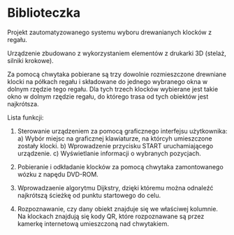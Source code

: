 # Biblioteczka

Projekt zautomatyzowanego systemu wyboru drewanianych klocków z regału.

Urządzenie zbudowano z wykorzystaniem elementów z drukarki 3D (stelaż, silniki krokowe).

Za pomocą chwytaka pobierane są trzy dowolnie rozmieszczone drewniane klocki na półkach regału i składowane do jednego wybranego okna w dolnym rzędzie tego regału. Dla tych trzech klocków wybierane jest takie okno w dolnym rzędzie regału, do którego trasa od tych obiektów jest najkrótsza.

Lista funkcji:

1. Sterowanie urządzeniem za pomocą graficznego interfejsu użytkownika:
    a) Wybór miejsc na graficznej klawiaturze, na którcyh umieszczone zostały klocki.
    b) Wprowadzenie przycisku START uruchamiającego urządzenie.
    c) Wyświetlanie informacji o wybranych pozycjach.

2. Pobieranie i odkładanie klocków za pomocą chwytaka zamontowanego wózku z napędu DVD-ROM.

3. Wprowadzaenie algorytmu Dijkstry, dzięki któremu można odnaleźć najkrótszą ścieżkę od punktu startowego do celu.

4. Rozpoznawanie, czy dany obiekt znajduje się we właściwej kolumnie. Na klockach znajdują się kody QR, które rozpoznawane są przez kamerkę internetową umieszczoną nad chwytakiem.
